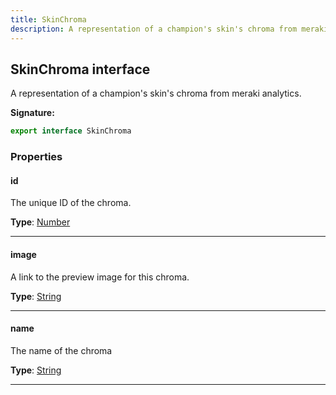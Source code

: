 ```yaml
---
title: SkinChroma
description: A representation of a champion's skin's chroma from meraki analytics.
---
```


## SkinChroma interface

A representation of a champion's skin's chroma from meraki analytics.

**Signature:**

```ts
export interface SkinChroma 
```

### Properties

#### id

The unique ID of the chroma.



**Type**: [Number](https://developer.mozilla.org/en-US/docs/Web/JavaScript/Reference/Global_Objects/Number)

---

#### image

A link to the preview image for this chroma.



**Type**: [String](https://developer.mozilla.org/en-US/docs/Web/JavaScript/Reference/Global_Objects/String)

---

#### name

The name of the chroma



**Type**: [String](https://developer.mozilla.org/en-US/docs/Web/JavaScript/Reference/Global_Objects/String)

---

